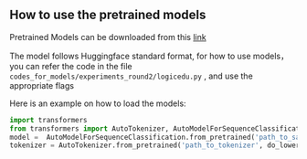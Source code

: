 ## How to use the pretrained models

Pretrained Models can be downloaded from this [link](https://drive.google.com/drive/folders/13icpZY_HNemv9Da14fYEyw8EfoxEvKQZ?usp=sharing)


The model follows Huggingface standard format, for how to use models， you can refer the code in the file `codes_for_models/experiments_round2/logicedu.py` , and use the appropriate flags

Here is an example on how to load the models:

```python
import transformers
from transformers import AutoTokenizer, AutoModelForSequenceClassification
model =  AutoModelForSequenceClassification.from_pretrained('path_to_saved_model', num_labels=3)
tokenizer = AutoTokenizer.from_pretrained('path_to_tokenizer', do_lower_case=True)



```

